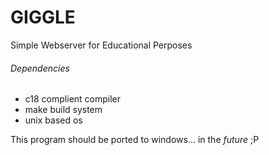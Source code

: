 # GIGGLE

Simple Webserver for Educational Perposes

###### Dependencies

* c18 complient compiler
* make build system
* unix based os

This program should be ported to windows... in the _future_ ;P
